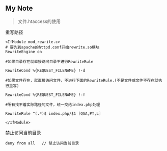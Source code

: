 My Note
-------- 
> 文件.htaccess的使用

重写路径
```
<IfModule mod_rewrite.c>
# 要先到apache的httpd.conf开始rewrite.so模块
RewriteEngine on

#如果目录存在就直接访问目录不进行RewriteRule

RewriteCond %{REQUEST_FILENAME} !-d

#如果文件存在，就直接访问文件，不进行下面的RewriteRule.(不是文件或文件不存在就执行重写)

RewriteCond %{REQUEST_FILENAME} !-f

#所有找不着实际路径的文件，统一交给index.php处理

RewriteRule ^(.*)$ index.php/$1 [QSA,PT,L]

</IfModule>
```

禁止访问当前目录
```
deny from all   // 禁止访问当前目录
```

